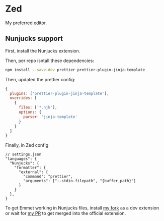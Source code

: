 # Zed

My preferred editor.

## Nunjucks support

First, install the Nunjucks extension.

Then, per repo isntall these dependencies:

```sh
npm install --save-dev prettier prettier-plugin-jinja-template
```

Then, updated the prettier config:

```js
{
  plugins: ['prettier-plugin-jinja-template'],
  overrides: [
    {
      files: ['*.njk'],
      options: {
        parser: 'jinja-template'
      }
    }
  ]
}
```

Finally, in Zed config

```jsonc
// settings.json
"languages": {
  "Nunjucks": {
    "formatter": {
      "external": {
        "command": "prettier",
        "arguments": ["--stdin-filepath", "{buffer_path}"]
      }
    }
  },
}
```

To get Emmet working in Nunjucks files, install [my fork](https://github.com/thisismatu/emmet-njk/) as a dev extension or wait for [my PR](https://github.com/zed-extensions/emmet/pull/11) to get merged into the official extension.
